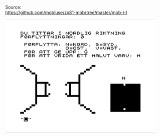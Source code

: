 Source:<br />
https://github.com/mobluse/zx81-mob/tree/master/mob-i-l

![alt text](https://github.com/RetrocompSi/ZX81/blob/master/Koda/3D%20Labyrint/3d-labyrint.png)
